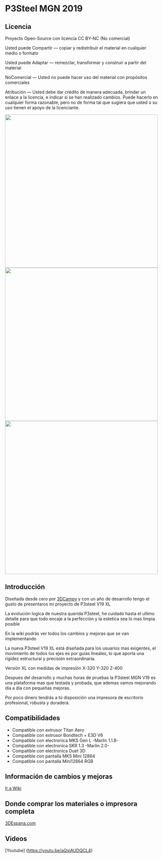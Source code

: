 # P3Steel MGN 2019

## Licencia
Proyecto Open-Source con licencia CC BY-NC (No comercial)

Usted puede Compartir — copiar y redistribuir el material en cualquier medio o formato

Usted puede Adaptar — remezclar, transformar y construir a partir del material

NoComercial — Usted no puede hacer uso del material con propósitos comerciales

Atribución — Usted debe dar crédito de manera adecuada, brindar un enlace a la licencia, e indicar si se han realizado cambios. Puede hacerlo en cualquier forma razonable, pero no de forma tal que sugiera que usted o su uso tienen el apoyo de la licenciante.

<img width=500 src="https://wiki.3despana.com/images/0/07/Xl1.jpg" />
<img width=500 src="https://wiki.3despana.com/images/6/69/Xl4.jpg" />
<img width=500 src="https://wiki.3despana.com/images/0/03/Cad_p3steel_xl.png" />


##  Introducción
Diseñada desde cero por [3DCampy](https://blog.3despana.com/sobre-mi/) y con un año de desarrollo tengo el gusto de presentaros mi proyecto de P3steel V19 XL

La evolución logica de nuestra querida P3steel, he cuidado hasta el ultimo detalle para que todo encaje a la perfección y la estetica sea lo mas limpia posible

En la wiki podrás ver todos los cambios y mejoras que se van implementando

La nueva P3steel V19 XL está diseñada para los usuarios mas exigentes, el movimiento de todos los ejes es por guías lineales, lo que aporta una rigidez estructural y precisión extraordinaria.

Versión XL con medidas de impresión X-320 Y-320 Z-400

Despues del desarrollo y muchas horas de pruebas la P3steel MGN V19 es una plataforma mas que testada y probada, que ademas vamos mejorando día a día con pequeñas mejoras.

Por poco dinero tendrás a tú disposición una impresora de escritorio profesional, robusta y duradera.

## Compatibilidades
- Compatible con extrusor Titan Aero
- Compatible con extrusor Bondtech + E3D V6
- Compatible con electronica MKS Gen L -Marlin 1.1.8-
- Compatible con electronica SKR 1.3 -Marlin 2.0-
- Compatible con electronica Duet 3D
- Compatible con pantalla MKS Mini 12864
- Compatible con pantalla Mini12864 RGB

## Información de cambios y mejoras
[Ir a Wiki](https://wiki.3despana.com/index.php?title=P3Steel_MGN_V19_XL)

## Donde comprar los materiales o impresora completa
[3DEspana.com](https://3despana.com)

## Videos

[Youtube] (https://youtu.be/aQsiAUDQCL4)